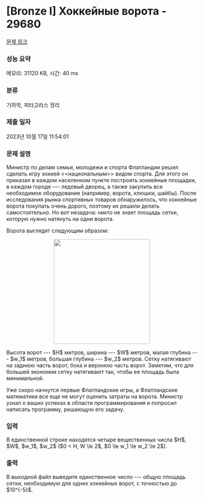 # [Bronze I] Хоккейные ворота - 29680 

[문제 링크](https://www.acmicpc.net/problem/29680) 

### 성능 요약

메모리: 31120 KB, 시간: 40 ms

### 분류

기하학, 피타고라스 정리

### 제출 일자

2023년 10월 17일 11:54:01

### 문제 설명

<p>Министр по делам семьи, молодежи и спорта Флатландии решил сделать игру хоккей <<национальным>> видом спорта. Для этого он приказал в каждом населенном пункте построить хоккейные площадки, в каждом городе --- ледовый дворец, а также закупить все необходимое оборудование (например, ворота, клюшки, шайбы). После исследования рынка спортивных товаров обнаружилось, что хоккейные ворота покупать очень дорого, поэтому их решили делать самостоятельно. Но вот незадача: никто не знает площадь сетки, которую нужно натянуть на одни ворота.</p>

<p>Ворота выглядят следующим образом:</p>

<p style="text-align: center;"><img alt="" src="" style="width: 254px; height: 276px;"></p>

<p>Высота ворот --- $H$ метров, ширина --- $W$ метров, малая глубина --- $w_1$ метров, большая глубина --- $w_2$ метров. Сетку натягивают на заднюю часть ворот, бока и верхнюю часть ворот. Заметим, что для большей экономии сетку натягивают так, чтобы ее площадь была минимальной.</p>

<p>Уже скоро начнутся первые Флатландские игры, а Флатландские математики все еще не могут оценить затраты на ворота. Министр узнал о ваших успехах в области программирования и попросил написать программу, решающую его задачу.</p>

### 입력 

 <p>В единственной строке находятся четыре вещественных числа $H$, $W$, $w_1$, $w_2$ ($0 < H, W \le 2$, $0 \le w_1 \le w_2 \le 2$).</p>

### 출력 

 <p>В выходной файл выведите единственное число --- общую площадь сетки, необходимую для одних хоккейных ворот, с точностью до $10^{-5}$.</p>

